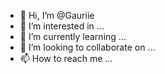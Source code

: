 - 👋 Hi, I’m @Gauriie
- 👀 I’m interested in ...
- 🌱 I’m currently learning ...
- 💞️ I’m looking to collaborate on ...
- 📫 How to reach me ...

<!---
Gauriie/Gauriie is a ✨ special ✨ repository because its `README.md` (this file) appears on your GitHub profile.
You can click the Preview link to take a look at your changes.
--->

